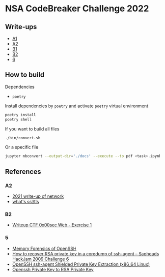 # NSA CodeBreaker Challenge 2022

## Write-ups

- [A1](./a1.ipynb)
- [A2](./a2.ipynb)
- [B1](./b1.ipynb)
- [B2](./b2.ipynb)
- [6](./task6.ipynb)

## How to build

Dependencies

- `poetry`

Install dependencies by `poetry` and activate `poetry` virtual environment

```bash
poetry install
poetry shell
```

If you want to build all files

```bash
./bin/convert.sh
```

Or a specific file

```bash
jupyter nbconvert --output-dir='./docs' --execute --to pdf <task>.ipynb
```

## References

### A2

- [2021 write-up of network](https://github.com/luker983/nsa-codebreaker-2021/tree/main/task1)
- [what's ssl/tls](https://www.sslcerts.jp/)

### B2

- [Writeup CTF 0x00sec Web - Exercise 1](https://blog.jakubjuszczak.de/writeup-ctf-0x00sec-web-exercise-1/)

### 5

- [Memory Forensics of OpenSSH](http://lists.mindrot.org/pipermail/openssh-unix-dev/2014-May/032565.html)
- [How to recover RSA private key in a coredump of ssh-agent – Sapheads HackJam 2009 Challenge 6](https://web.archive.org/web/20110831073208/https://www.vnsecurity.net/2009/10/how-to-recover-rsa-private-key-in-a-coredump-of-ssh-agent-sapheads-hackjam-2009-challenge-6/)
- [OpenSSH ssh-agent Shielded Private Key Extraction (x86_64 Linux)](https://security.humanativaspa.it/openssh-ssh-agent-shielded-private-key-extraction-x86_64-linux/)
- [Openssh Private Key to RSA Private Key](https://stackoverflow.com/questions/54994641/openssh-private-key-to-rsa-private-key)
